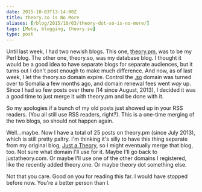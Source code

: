 ```yaml
--- 
date: 2015-10-03T13:14:00Z
title: theory.so is No More
aliases: [/blog/2015/10/03/theory-dot-so-is-no-more/]
tags: [Meta, blogging, theory.so]
type: post
---
```


Until last week, I had two newish blogs. This one,
[theory.pm](http://theory.pm/), was to be my Perl blog. The other one,
theory.so, was my database blog. I thought it would be a good idea to have
separate blogs for separate audiences, but it turns out I don't post enough to
make much difference. And now, as of last week, I let the theory.so domain
expire. Control the [.so](https://en.wikipedia.org/wiki/.so) domain was turned
over to Somalia a few months ago, and domain renewal fees went *way* up. Since I
had so few posts over there (14 since August, 2013), I decided it was a good
time to just merge it with theory.pm and be done with it.

So my apologies if a bunch of my old posts just showed up in your RSS readers.
(You all still use RSS readers, right?). This is a one-time merging of the two
blogs, so should not happen again.

Well…maybe. Now I have a total of 25 posts on theory.pm (since July 2013), which
is still pretty paltry. I'm thinking it's silly to have this thing separate from
my original blog, [Just a Theory](http://justatheory.com/), so I might
eventually merge that blog, too. Not sure what domain I'll use for it. Maybe
I'll go back to justatheory.com. Or maybe I'll use one of the other domains I
registered, like the recently added theory.one. Or maybe theory dot something
else.

Not that you care. Good on you for reading this far. I would have stopped before
now. You're a better person than I.
